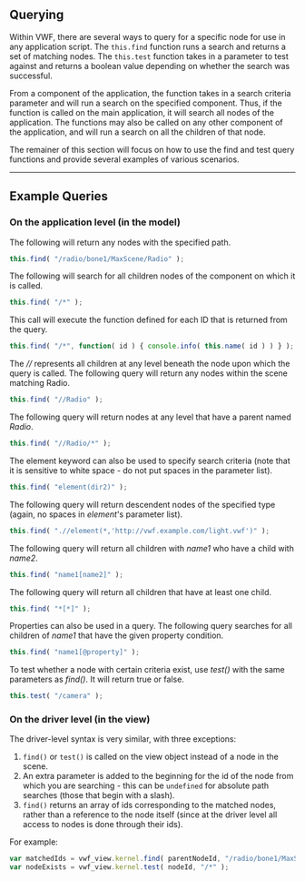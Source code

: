 ## <a name="querying">Querying</a>

Within VWF, there are several ways to query for a specific node for use in any application script. The <code>this.find</code> function runs a search and returns a set of matching nodes. The <code>this.test</code> function takes in a parameter to test against and returns a boolean value depending on whether the search was successful. 

From a component of the application, the function takes in a search criteria parameter and will run a search on the specified component. Thus, if the function is called on the main application, it will search all nodes of the application. The functions may also be called on any other component of the application, and will run a search on all the children of that node. 

The remainer of this section will focus on how to use the find and test query functions and provide several examples of various scenarios. 

-------------------

## Example Queries

### On the application level (in the model)

The following will return any nodes with the specified path. 

```javascript
this.find( "/radio/bone1/MaxScene/Radio" );
```

The following will search for all children nodes of the component on which it is called.

```javascript
this.find( "/*" );
```

This call will execute the function defined for each ID that is returned from the query. 

```javascript
this.find( "/*", function( id ) { console.info( this.name( id ) ) } );
```

The *//* represents all children at any level beneath the node upon which the query is called. The following query will return any nodes within the scene matching Radio.

```javascript
this.find( "//Radio" );
```

The following query will return nodes at any level that have a parent named *Radio*. 

```javascript
this.find( "//Radio/*" );
```

The element keyword can also be used to specify search criteria (note that it is sensitive to white space - do not put spaces in the parameter list).

```javascript
this.find( "element(dir2)" );
```

The following query will return descendent nodes of the specified type (again, no spaces in *element*'s parameter list). 

```javascript
this.find( ".//element(*,'http://vwf.example.com/light.vwf')" );
```

The following query will return all children with *name1* who have a child with *name2*.

```javascript
this.find( "name1[name2]" );
```

The following query will return all children that have at least one child.

```javascript
this.find( "*[*]" );
```

Properties can also be used in a query. The following query searches for all children of *name1* that have the given property condition. 

```javascript
this.find( "name1[@property]" );
```

To test whether a node with certain criteria exist, use *test()* with the same parameters as *find()*. It will return true or false.

```javascript
this.test( "/camera" );
```

### On the driver level (in the view)

The driver-level syntax is very similar, with three exceptions:

1. <code>find()</code> or <code>test()</code> is called on the view object instead of a node in the scene.
2. An extra parameter is added to the beginning for the id of the node from which you are searching - this can be <code>undefined</code> for absolute path searches (those that begin with a slash).
3. <code>find()</code> returns an array of ids corresponding to the matched nodes, rather than a reference to the node itself (since at the driver level all access to nodes is done through their ids).

For example:

```javascript
var matchedIds = vwf_view.kernel.find( parentNodeId, "/radio/bone1/MaxScene/Radio" );
var nodeExists = vwf_view.kernel.test( nodeId, "/*" );
```
